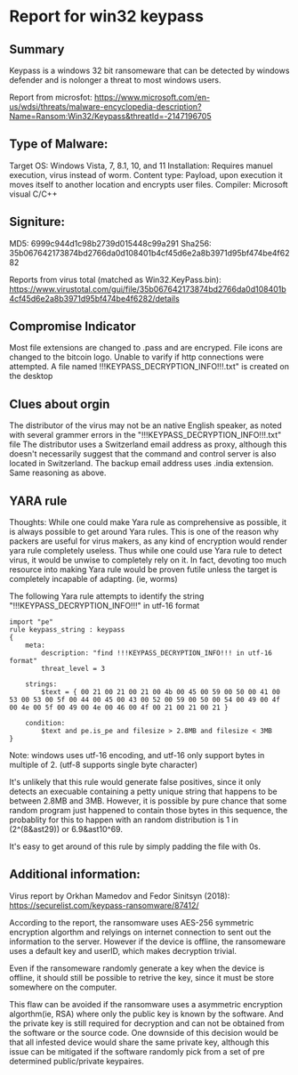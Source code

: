 # Report for win32 keypass
## Summary
Keypass is a windows 32 bit ransomeware that can be detected by windows defender and is nolonger a threat to most windows users.

Report from microsfot:
https://www.microsoft.com/en-us/wdsi/threats/malware-encyclopedia-description?Name=Ransom:Win32/Keypass&threatId=-2147196705

## Type of Malware:
Target OS: Windows Vista, 7, 8.1, 10, and 11
Installation: Requires manuel execution, virus instead of worm. 
Content type: Payload, upon execution it moves itself to another location and encrypts user files. 
Compiler: Microsoft visual C/C++

## Signiture: 
MD5: 6999c944d1c98b2739d015448c99a291
Sha256: 35b067642173874bd2766da0d108401b4cf45d6e2a8b3971d95bf474be4f6282

Reports from virus total (matched as Win32.KeyPass.bin): 
https://www.virustotal.com/gui/file/35b067642173874bd2766da0d108401b4cf45d6e2a8b3971d95bf474be4f6282/details

## Compromise Indicator
Most file extensions are changed to .pass and are encryped.
File icons are changed to the bitcoin logo.
Unable to varify if http connections were attempted.
A file named !!!KEYPASS_DECRYPTION_INFO!!!.txt" is created on the desktop

## Clues about orgin
The distributor of the virus may not be an native English speaker, as noted with several grammer errors in the "!!!KEYPASS_DECRYPTION_INFO!!!.txt" file 
The distributor uses a Switzerland email address as proxy, although this doesn't necessarily suggest that the command and control server is also located in Switzerland.
The backup email address uses .india extension. Same reasoning as above. 

## YARA rule
Thoughts:
While one could make Yara rule as comprehensive as possible, it is always possible to get around Yara rules. This is one of the reason why packers are useful for virus makers, as any kind of encryption would render yara rule completely useless. 
Thus while one could use Yara rule to detect virus, it would be unwise to completely rely on it. In fact, devoting too much resource into making Yara rule would be proven futile unless the target is completely incapable of adapting. (ie, worms)

The following Yara rule attempts to identify the string "!!!KEYPASS_DECRYPTION_INFO!!!" in utf-16 format
```
import "pe"
rule keypass_string : keypass
{
	meta: 
		description: "find !!!KEYPASS_DECRYPTION_INFO!!! in utf-16 format"
		threat_level = 3
	
	strings:
		$text = { 00 21 00 21 00 21 00 4b 00 45 00 59 00 50 00 41 00 53 00 53 00 5f 00 44 00 45 00 43 00 52 00 59 00 50 00 54 00 49 00 4f 00 4e 00 5f 00 49 00 4e 00 46 00 4f 00 21 00 21 00 21 }
		
	condition:
		$text and pe.is_pe and filesize > 2.8MB and filesize < 3MB
}
```
Note: windows uses utf-16 encoding, and utf-16 only support bytes in multiple of 2. (utf-8 supports single byte character)

It's unlikely that this rule would generate false positives, since it only detects an execuable containing a petty unique string that happens to be between 2.8MB and 3MB. 
However, it is possible by pure chance that some random program just happened to contain those bytes in this sequence, the probablity for this to happen with an random distribution is 1 in (2^(8&ast29)) or 6.9&ast10^69.

It's easy to get around of this rule by simply padding the file with 0s.

## Additional information:
Virus report by Orkhan Mamedov and Fedor Sinitsyn (2018):
https://securelist.com/keypass-ransomware/87412/

According to the report, the ransomware uses AES-256 symmetric encryption algorthm and relyings on internet connection to sent out the information to the server.
However if the device is offline, the ransomeware uses a default key and userID, which makes decryption trivial. 

Even if the ransomeware randomly generate a key when the device is offline, it should still be possible to retrive the key, since it must be store somewhere on the computer. 

This flaw can be avoided if the ransomware uses a asymmetric encryption algorthm(ie, RSA) where only the public key is known by the software. And the private key is still required for decryption and can not be obtained from the software or the source code.
One downside of this decision would be that all infested device would share the same private key, although this issue can be mitigated if the software randomly pick from a set of pre determined public/private keypaires. 

